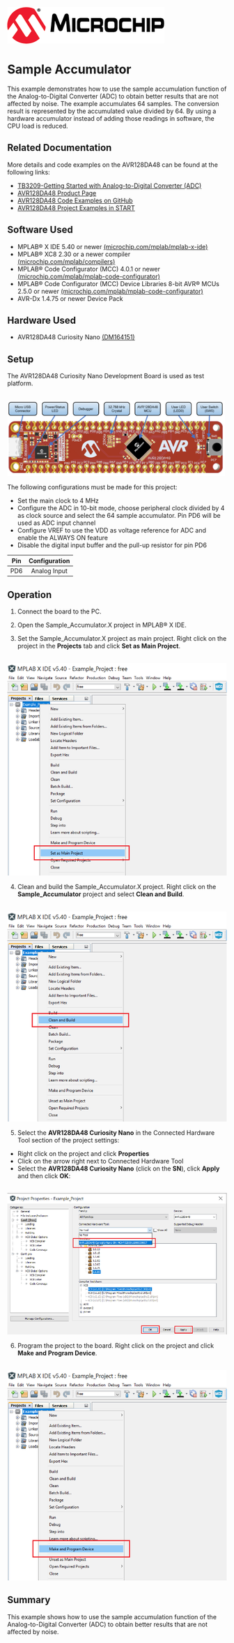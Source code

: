 [![MCHP](../images/microchip.png)](https://www.microchip.com)

 # Sample Accumulator

This example demonstrates how to use the sample accumulation function of the Analog-to-Digital Converter (ADC) to obtain better results that are not affected by noise. The example accumulates 64 samples. The conversion result is represented by the accumulated value divided by 64. By using a hardware accumulator instead of adding those readings in software, the CPU load is reduced.

## Related Documentation
More details and code examples on the AVR128DA48 can be found at the following links:

- [TB3209-Getting Started with Analog-to-Digital Converter (ADC)](http://ww1.microchip.com/downloads/en/Appnotes/TB3209-Getting-Started-with-ADC-90003209A.pdf)
- [AVR128DA48 Product Page](https://www.microchip.com/wwwproducts/en/AVR128DA48)
- [AVR128DA48 Code Examples on GitHub](https://github.com/microchip-pic-avr-examples?q=avr128da48)
- [AVR128DA48 Project Examples in START](https://start.atmel.com/#examples/AVR128DA48CuriosityNano)

## Software Used
- MPLAB® X IDE 5.40 or newer [(microchip.com/mplab/mplab-x-ide)](http://www.microchip.com/mplab/mplab-x-ide)
- MPLAB® XC8 2.30 or a newer compiler [(microchip.com/mplab/compilers)](http://www.microchip.com/mplab/compilers)
- MPLAB® Code Configurator (MCC) 4.0.1 or newer [(microchip.com/mplab/mplab-code-configurator)](https://www.microchip.com/mplab/mplab-code-configurator)
- MPLAB® Code Configurator (MCC) Device Libraries 8-bit AVR® MCUs 2.5.0 or newer [(microchip.com/mplab/mplab-code-configurator)](https://www.microchip.com/mplab/mplab-code-configurator)
- AVR-Dx 1.4.75 or newer Device Pack

## Hardware Used
- AVR128DA48 Curiosity Nano [(DM164151)](https://www.microchip.com/Developmenttools/ProductDetails/DM164151)

## Setup
The AVR128DA48 Curiosity Nano Development Board is used as test platform.

 <br><img src="../images/AVR128DA48_CNANO_instructions.PNG" width="500">

The following configurations must be made for this project:
- Set the main clock to 4 MHz
- Configure the ADC in 10-bit mode, choose peripheral clock divided by 4 as clock source and select the 64 sample accumulator. Pin PD6 will be used as ADC input channel
- Configure VREF to use the VDD as voltage reference for ADC and enable the ALWAYS ON feature
- Disable the digital input buffer and the pull-up resistor for pin PD6


 |Pin                       | Configuration      |
 | :---------------------:  | :----------------: |
 |           PD6            | Analog Input       |

 ## Operation
 1. Connect the board to the PC.

 2. Open the Sample_Accumulator.X project in MPLAB® X IDE.

 3. Set the Sample_Accumulator.X project as main project. Right click on the project in the **Projects** tab and click **Set as Main Project**.
 
 <br><img src="../images/Set_as_Main_Project.PNG">

 4. Clean and build the Sample_Accumulator.X project. Right click on the **Sample_Accumulator** project and select **Clean and Build**.

 <br><img src="../images/Clean_and_Build.PNG">

 5. Select the **AVR128DA48 Curiosity Nano** in the Connected Hardware Tool section of the project settings:
   - Right click on the project and click **Properties**
   - Click on the arrow right next to Connected Hardware Tool
   - Select the **AVR128DA48 Curiosity Nano** (click on the **SN**), click **Apply** and then click **OK**:

   <br><img src="../images/Tool_Selection.PNG">

 6. Program the project to the board. Right click on the project and click **Make and Program Device**.

<br><img src="../images/Make_and_Program_Device.PNG">

 ## Summary
This example shows how to use the sample accumulation function of the Analog-to-Digital Converter (ADC) to obtain better results that are not affected by noise.
